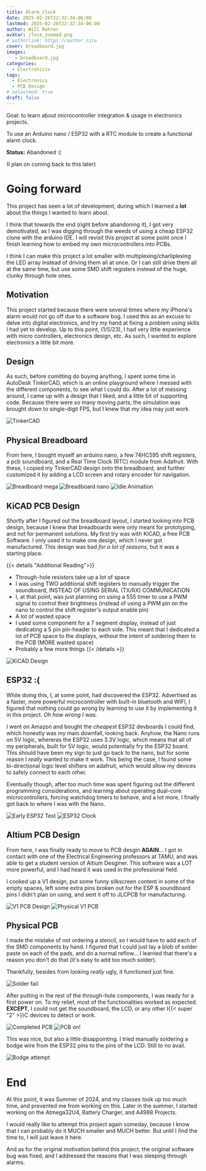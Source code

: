 ```yaml
---
title: Alarm_clock
date: 2025-02-26T22:32:34-06:00
lastmod: 2025-02-26T22:32:34-06:00
author: Will Rohren
avatar: /face_zoomed.png
# authorlink: https://author.site
cover: breadboard.jpg
images:
   - breadboard.jpg
categories:
  - Electronicss
tags:
  - Electronics
  - PCB Design
# nolastmod: true
draft: false
---
```


Goal: to learn about microcontroller integration & usage in electronics projects. 

To use an Arduino nano / ESP32 with a RTC module to create a functional alarm clock.

**Status:** Abandoned :( 
  
(I plan on coming back to this later)

<!--more-->

# Going forward
This project has seen a lot of development, during which I learned a **lot** about the things I wanted to learn about. 

I think that towards the end (right before abandoning it), I got very demotivated, as I was digging through the weeds of using a cheap ESP32 clone with the arduino IDE. I will revisit this project at some point once I finish learning how to embed my own microcontrollers into PCBs. 

I think I can make this project a lot smaller with multiplexing/charliplexing the LED array instead of driving them all at once. Or I can still drive them all at the same time, but use some SMD shift registers instead of the huge, clunky through hole ones. 

## Motivation
This project started because there were several times where my iPhone's alarm would not go off due to a software bug. I used this as an excuse to delve into digital electronics, and try my hand at fixing a problem using skills I had yet to develop. Up to this point, (1/5/23), I had very little experience with micro controllers, electronics design, etc. As such, I wanted to explore electronics a little bit more. 

## Design

As such, before comitting do buying anything, I spent some time in AutoDesk TinkerCAD, which is an online playground where I messed with the different components, to see what I could do. After a lot of messing around, I came up with a design that I liked, and a little bit of supporting code. Because there were so many moving parts, the simulation was brought down to single-digit FPS, but I knew that my idea may just work. 

![TinkerCAD](alarm_tinkerCAD.png)

## Physical Breadboard

From here, I bought myself an arduino nano, a few 74HC595 shift registers, a pcb soundboard, and a Real Time Clock (RTC) module from Adafruit. With these, I copied my TinkerCAD design onto the breadboard, and further customized it by adding a LCD screen and rotary encoder for navigation. 

![Breadboard mega](breadboard1.jpg)
![Breadboard nano](breadboard.jpg)
![Idle Animation](idle_animation2.gif)

## KiCAD PCB Design
Shortly after I figured out the breadboard layout, I started looking into PCB design, because I knew that breadboards were only meant for prototyping, and not for permanent solutions. My first try was with KiCAD, a free PCB Software. I only used it to make one design, which I never got manufactured. This design was bad *for a lot of reasons,* but it was a starting place. 

{{< details "Additional Reading">}} 
- Through-hole resistors take up a lot of space
- I was using TWO additional shift registers to manually trigger the soundboard, INSTEAD OF USING SERIAL (TX/RX) COMMUNICATION
- I, at that point, was just planning on using a 555 timer to use a PWM signal to control their brightness (instead of using a PWM pin on the nano to control the shift register's output enable pin)
- A lot of wasted space
- I used some component for a 7 segment display, instead of just dedicating a 5 pin pin-header to each side. This meant that I dedicated a lot of PCB space to the displays, without the intent of soldering them to the PCB (MORE wasted space)
- Probably a few more things
{{< /details >}}

![KiCAD Design](kiCAD_alarm.png)

## ESP32 :(
While doing this, I, at some point, had discovered the ESP32. Advertised as a faster, more powerful microcontroller with built-in bluetooth and WIFI, I figured that nothing could go wrong by learning to use it by implementing it in this project. *Oh how wrong I was.* 


I went on Amazon and bought the *cheapest* ESP32 devboards I could find, which honestly was my main downfall, looking back. Anyhow, the Nano runs on 5V logic, whereras the ESP32 uses 3.3V logic, which means that all of my peripherals, built for 5V logic, would potentially fry the ESP32 board. This should have been my sign to just go back to the nano, but for some reason I *really* wanted to make it work. This being the case, I found some bi-directional logic level shifters on adafruit, which would allow my devices to safely connect to each other. 

Eventually though, after too much time was spent figuring out the different programming considerations, and learning about operating dual-core microcontrollers, forcing watchdog timers to behave, and a lot more, I finally got back to where I was with the Nano.

![Early ESP32 Test](ESP32_1.jpg)
![ESP32 Clock](ESP32_2.jpg)

## Altium PCB Design

From here, I was finally ready to move to PCB desgin **AGAIN**... I got in contact with one of the Electrical Engineering professors at TAMU, and was able to get a student version of Altium Desginer. This software was a LOT more powerful, and I had heard it was used in the professional field. 

I cooked up a V1 design, put some funny silkscreen content in some of the empty spaces, left some extra pins broken out for the ESP & soundboard pins I didn't plan on using, and sent it off to JLCPCB for manufacturing. 

![V1 PCB Design](Altium_PCB.png)
![Physical V1 PCB](V1_PCB.jpg)

## Physical PCB

I made the mistake of not ordering a stencil, so I would have to add each of the SMD components by hand. I figured that I could just lay a blob of solder paste on each of the pads, and do a normal reflow... I learned that there's a reason you don't do that (it's easy to add too much solder). 

Thankfully, besides from looking *really* ugly, it functioned just fine. 

![Solder fail](solder.jpg)

After putting in the rest of the through-hole components, I was ready for a first power on. To my relief, most of the functionalities worked as expected. **EXCEPT**, I could not get the soundboard, the LCD, or any other I{{< super "2" >}}C devices to detect or work. 

![Completed PCB](Soldered_PCB.jpg)
![PCB on!](PCB_Powered.jpg)

This was nice, but also a little disappointing. I tried manually soldering a bodge wire from the ESP32 pins to the pins of the LCD. Still to no avail.

![Bodge attempt](Bodge.jpg)

# End

At this point, it was Summer of 2024, and my classes took up too much time, and prevented me from working on this. Later in the summer, I started working on the Atmega32U4, Battery Charger, and A4988 Projects. 

I would really like to attempt this project again someday, because I know that I can probably do it MUCH smaller and MUCH better. But until I find the time to, I will just leave it here.

And as for the original motivation behind this project, the original software bug was fixed, and I addressed the reasons that I was sleeping through alarms. 

<!--
{{< video
  src="IMG_2748.mp4"
  width="200"
>}}
-->
